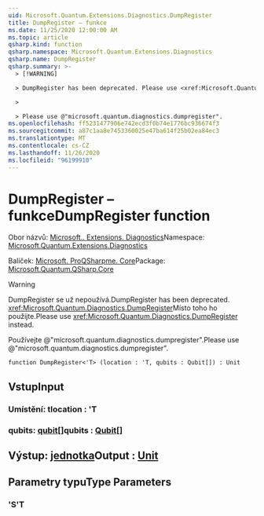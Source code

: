 ```yaml
---
uid: Microsoft.Quantum.Extensions.Diagnostics.DumpRegister
title: DumpRegister – funkce
ms.date: 11/25/2020 12:00:00 AM
ms.topic: article
qsharp.kind: function
qsharp.namespace: Microsoft.Quantum.Extensions.Diagnostics
qsharp.name: DumpRegister
qsharp.summary: >-
  > [!WARNING]

  > DumpRegister has been deprecated. Please use <xref:Microsoft.Quantum.Diagnostics.DumpRegister> instead.

  >

  > Please use @"microsoft.quantum.diagnostics.dumpregister".
ms.openlocfilehash: ff5231477906e742ecd3f0b74e1776bc936674f3
ms.sourcegitcommit: a87c1aa8e7453360025e47ba614f25b02ea84ec3
ms.translationtype: MT
ms.contentlocale: cs-CZ
ms.lasthandoff: 11/26/2020
ms.locfileid: "96199910"
---
```

# <a name="dumpregister-function"></a><span data-ttu-id="5aba0-102">DumpRegister – funkce</span><span class="sxs-lookup"><span data-stu-id="5aba0-102">DumpRegister function</span></span>

<span data-ttu-id="5aba0-103">Obor názvů: [Microsoft.. Extensions. Diagnostics](xref:Microsoft.Quantum.Extensions.Diagnostics)</span><span class="sxs-lookup"><span data-stu-id="5aba0-103">Namespace: [Microsoft.Quantum.Extensions.Diagnostics](xref:Microsoft.Quantum.Extensions.Diagnostics)</span></span>

<span data-ttu-id="5aba0-104">Balíček: [Microsoft. ProQSharpme. Core](https://nuget.org/packages/Microsoft.Quantum.QSharp.Core)</span><span class="sxs-lookup"><span data-stu-id="5aba0-104">Package: [Microsoft.Quantum.QSharp.Core](https://nuget.org/packages/Microsoft.Quantum.QSharp.Core)</span></span>


> [!WARNING]
> <span data-ttu-id="5aba0-105">DumpRegister se už nepoužívá.</span><span class="sxs-lookup"><span data-stu-id="5aba0-105">DumpRegister has been deprecated.</span></span> <span data-ttu-id="5aba0-106"><xref:Microsoft.Quantum.Diagnostics.DumpRegister>Místo toho ho použijte.</span><span class="sxs-lookup"><span data-stu-id="5aba0-106">Please use <xref:Microsoft.Quantum.Diagnostics.DumpRegister> instead.</span></span>
>
> <span data-ttu-id="5aba0-107">Používejte @"microsoft.quantum.diagnostics.dumpregister".</span><span class="sxs-lookup"><span data-stu-id="5aba0-107">Please use @"microsoft.quantum.diagnostics.dumpregister".</span></span>



```qsharp
function DumpRegister<'T> (location : 'T, qubits : Qubit[]) : Unit
```


## <a name="input"></a><span data-ttu-id="5aba0-108">Vstup</span><span class="sxs-lookup"><span data-stu-id="5aba0-108">Input</span></span>

### <a name="location--t"></a><span data-ttu-id="5aba0-109">Umístění: t</span><span class="sxs-lookup"><span data-stu-id="5aba0-109">location : 'T</span></span>




### <a name="qubits--qubit"></a><span data-ttu-id="5aba0-110">qubits: [qubit](xref:microsoft.quantum.lang-ref.qubit)[]</span><span class="sxs-lookup"><span data-stu-id="5aba0-110">qubits : [Qubit](xref:microsoft.quantum.lang-ref.qubit)[]</span></span>





## <a name="output--unit"></a><span data-ttu-id="5aba0-111">Výstup: [jednotka](xref:microsoft.quantum.lang-ref.unit)</span><span class="sxs-lookup"><span data-stu-id="5aba0-111">Output : [Unit](xref:microsoft.quantum.lang-ref.unit)</span></span>



## <a name="type-parameters"></a><span data-ttu-id="5aba0-112">Parametry typu</span><span class="sxs-lookup"><span data-stu-id="5aba0-112">Type Parameters</span></span>

### <a name="t"></a><span data-ttu-id="5aba0-113">'S</span><span class="sxs-lookup"><span data-stu-id="5aba0-113">'T</span></span>

